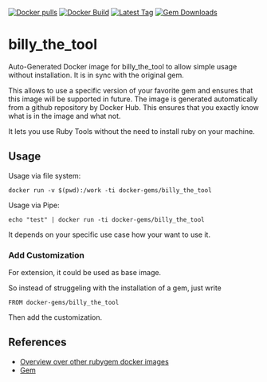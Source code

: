 [![Docker pulls](https://img.shields.io/docker/pulls/rubygem/billy_the_tool.svg)](https://hub.docker.com/r/rubygem/billy_the_tool/)
[![Docker Build](https://img.shields.io/docker/automated/rubygem/billy_the_tool.svg)](https://hub.docker.com/r/rubygem/billy_the_tool/)
[![Latest Tag](https://img.shields.io/github/tag/docker-rubygem/billy_the_tool.svg)](https://hub.docker.com/r/rubygem/billy_the_tool/)
[![Gem Downloads](https://img.shields.io/gem/dt/billy_the_tool.svg)](https://rubygems.org/gems/billy_the_tool/)
# billy_the_tool

Auto-Generated Docker image for billy_the_tool to allow simple usage without installation.
It is in sync with the original gem.

This allows to use a specific version of your favorite gem and ensures that this image will be supported in future.
The image is generated automatically from a github repository by Docker Hub.
This ensures that you exactly know what is in the image and what not.

It lets you use Ruby Tools without the need to install ruby on your machine.

## Usage

Usage via file system:

`docker run -v $(pwd):/work -ti docker-gems/billy_the_tool`

Usage via Pipe:

`echo "test" | docker run -ti docker-gems/billy_the_tool`

It depends on your specific use case how your want to use it.

### Add Customization

For extension, it could be used as base image.

So instead of struggeling with the installation of a gem, just write

`FROM docker-gems/billy_the_tool`

Then add the customization.

## References

 - [Overview over other rubygem docker images](https://github.com/thinkbot/docker-rubygem)
 - [Gem](https://rubygems.org/gems/billy_the_tool/)
